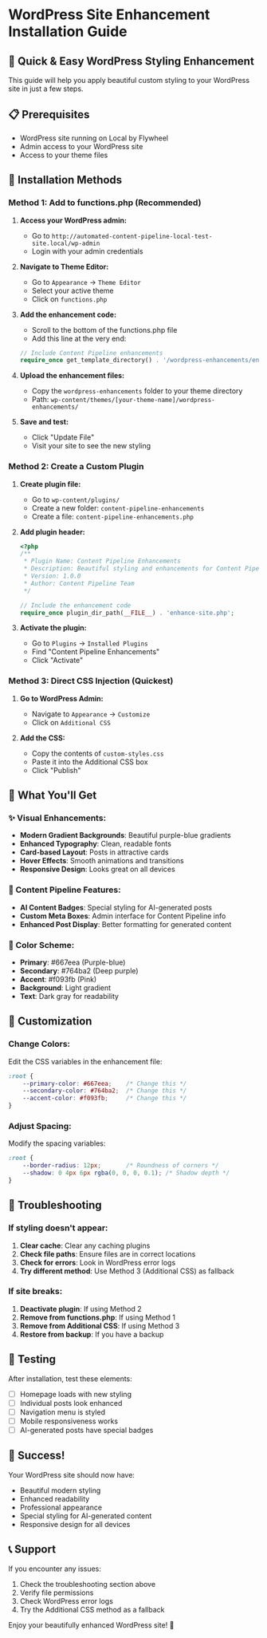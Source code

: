 # WordPress Site Enhancement Installation Guide

## 🎨 Quick & Easy WordPress Styling Enhancement

This guide will help you apply beautiful custom styling to your WordPress site in just a few steps.

## 📋 Prerequisites

- WordPress site running on Local by Flywheel
- Admin access to your WordPress site
- Access to your theme files

## 🚀 Installation Methods

### Method 1: Add to functions.php (Recommended)

1. **Access your WordPress admin:**
   - Go to `http://automated-content-pipeline-local-test-site.local/wp-admin`
   - Login with your admin credentials

2. **Navigate to Theme Editor:**
   - Go to `Appearance` → `Theme Editor`
   - Select your active theme
   - Click on `functions.php`

3. **Add the enhancement code:**
   - Scroll to the bottom of the functions.php file
   - Add this line at the very end:
   ```php
   // Include Content Pipeline enhancements
   require_once get_template_directory() . '/wordpress-enhancements/enhance-site.php';
   ```

4. **Upload the enhancement files:**
   - Copy the `wordpress-enhancements` folder to your theme directory
   - Path: `wp-content/themes/[your-theme-name]/wordpress-enhancements/`

5. **Save and test:**
   - Click "Update File"
   - Visit your site to see the new styling

### Method 2: Create a Custom Plugin

1. **Create plugin file:**
   - Go to `wp-content/plugins/`
   - Create a new folder: `content-pipeline-enhancements`
   - Create a file: `content-pipeline-enhancements.php`

2. **Add plugin header:**
   ```php
   <?php
   /**
    * Plugin Name: Content Pipeline Enhancements
    * Description: Beautiful styling and enhancements for Content Pipeline
    * Version: 1.0.0
    * Author: Content Pipeline Team
    */
   
   // Include the enhancement code
   require_once plugin_dir_path(__FILE__) . 'enhance-site.php';
   ```

3. **Activate the plugin:**
   - Go to `Plugins` → `Installed Plugins`
   - Find "Content Pipeline Enhancements"
   - Click "Activate"

### Method 3: Direct CSS Injection (Quickest)

1. **Go to WordPress Admin:**
   - Navigate to `Appearance` → `Customize`
   - Click on `Additional CSS`

2. **Add the CSS:**
   - Copy the contents of `custom-styles.css`
   - Paste it into the Additional CSS box
   - Click "Publish"

## 🎯 What You'll Get

### ✨ Visual Enhancements:
- **Modern Gradient Backgrounds**: Beautiful purple-blue gradients
- **Enhanced Typography**: Clean, readable fonts
- **Card-based Layout**: Posts in attractive cards
- **Hover Effects**: Smooth animations and transitions
- **Responsive Design**: Looks great on all devices

### 🤖 Content Pipeline Features:
- **AI Content Badges**: Special styling for AI-generated posts
- **Custom Meta Boxes**: Admin interface for Content Pipeline info
- **Enhanced Post Display**: Better formatting for generated content

### 🎨 Color Scheme:
- **Primary**: #667eea (Purple-blue)
- **Secondary**: #764ba2 (Deep purple)
- **Accent**: #f093fb (Pink)
- **Background**: Light gradient
- **Text**: Dark gray for readability

## 🔧 Customization

### Change Colors:
Edit the CSS variables in the enhancement file:
```css
:root {
    --primary-color: #667eea;    /* Change this */
    --secondary-color: #764ba2;  /* Change this */
    --accent-color: #f093fb;     /* Change this */
}
```

### Adjust Spacing:
Modify the spacing variables:
```css
:root {
    --border-radius: 12px;       /* Roundness of corners */
    --shadow: 0 4px 6px rgba(0, 0, 0, 0.1); /* Shadow depth */
}
```

## 🐛 Troubleshooting

### If styling doesn't appear:
1. **Clear cache**: Clear any caching plugins
2. **Check file paths**: Ensure files are in correct locations
3. **Check for errors**: Look in WordPress error logs
4. **Try different method**: Use Method 3 (Additional CSS) as fallback

### If site breaks:
1. **Deactivate plugin**: If using Method 2
2. **Remove from functions.php**: If using Method 1
3. **Remove from Additional CSS**: If using Method 3
4. **Restore from backup**: If you have a backup

## 📱 Testing

After installation, test these elements:
- [ ] Homepage loads with new styling
- [ ] Individual posts look enhanced
- [ ] Navigation menu is styled
- [ ] Mobile responsiveness works
- [ ] AI-generated posts have special badges

## 🎉 Success!

Your WordPress site should now have:
- Beautiful modern styling
- Enhanced readability
- Professional appearance
- Special styling for AI-generated content
- Responsive design for all devices

## 📞 Support

If you encounter any issues:
1. Check the troubleshooting section above
2. Verify file permissions
3. Check WordPress error logs
4. Try the Additional CSS method as a fallback

Enjoy your beautifully enhanced WordPress site! 🚀
